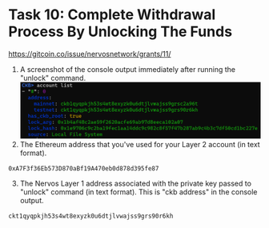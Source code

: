 # Task 10:  Complete Withdrawal Process By Unlocking The Funds
https://gitcoin.co/issue/nervosnetwork/grants/11/

1) A screenshot of the console output immediately after running the "unlock" command.
![console-output](./1-console-output.PNG)
2) The Ethereum address that you've used for your Layer 2 account (in text format).
```
0xA7F3f36Eb573D870aBf19A470eb0d878d395fe87
```
3) The Nervos Layer 1 address associated with the private key passed to "unlock" command (in text format). This is "ckb address" in the console output.
```
ckt1qyqpkjh53s4wt8exyzk0u6dtjlvwajss9grs90r6kh
```